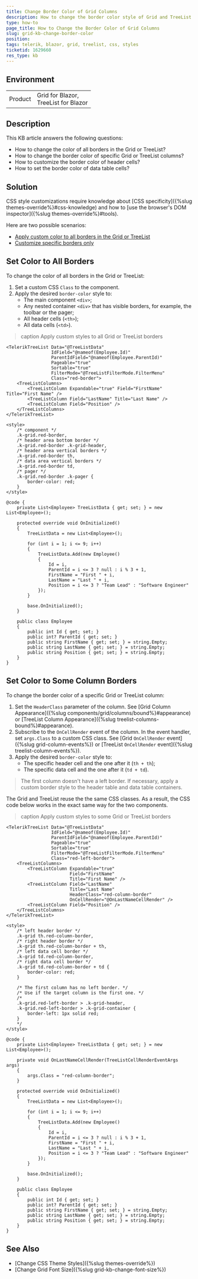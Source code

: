 ```yaml
---
title: Change Border Color of Grid Columns
description: How to change the border color style of Grid and TreeList columns. How to change the color of all borders in the Grid and TreeList.
type: how-to
page_title: How to Change the Border Color of Grid Columns
slug: grid-kb-change-border-color
position: 
tags: telerik, blazor, grid, treelist, css, styles
ticketid: 1629660
res_type: kb
---
```


## Environment

<table>
    <tbody>
        <tr>
            <td>Product</td>
            <td>Grid for Blazor, <br /> TreeList for Blazor</td>
        </tr>
    </tbody>
</table>

## Description

This KB article answers the following questions:

* How to change the color of all borders in the Grid or TreeList?
* How to change the border color of specific Grid or TreeList columns?
* How to customize the border color of header cells?
* How to set the border color of data table cells?

## Solution

CSS style customizations require knowledge about [CSS specificity]({%slug themes-override%}#css-knowledge) and how to [use the browser's DOM inspector]({%slug themes-override%}#tools).

Here are two possible scenarios:

* [Apply custom color to all borders in the Grid or TreeList](#set-color-to-all-borders)
* [Customize specific borders only](#set-color-to-some-column-borders)

## Set Color to All Borders

To change the color of all borders in the Grid or TreeList:

1. Set a custom CSS `Class` to the component.
1. Apply the desired `border-color` style to:
    * The main component `<div>`;
    * Any nested container `<div>` that has visible borders, for example, the toolbar or the pager;
    * All header cells (`<th>`);
    * All data cells (`<td>`).

>caption Apply custom styles to all Grid or TreeList borders

````CSHTML
<TelerikTreeList Data="@TreeListData"
                 IdField="@nameof(Employee.Id)"
                 ParentIdField="@nameof(Employee.ParentId)"
                 Pageable="true"
                 Sortable="true"
                 FilterMode="@TreeListFilterMode.FilterMenu"
                 Class="red-border">
    <TreeListColumns>
        <TreeListColumn Expandable="true" Field="FirstName" Title="First Name" />
        <TreeListColumn Field="LastName" Title="Last Name" />
        <TreeListColumn Field="Position" />
    </TreeListColumns>
</TelerikTreeList>

<style>
    /* component */
    .k-grid.red-border,
    /* header area bottom border */
    .k-grid.red-border .k-grid-header,
    /* header area vertical borders */
    .k-grid.red-border th,
    /* data area vertical borders */
    .k-grid.red-border td,
    /* pager */
    .k-grid.red-border .k-pager {
        border-color: red;
    }
</style>

@code {
    private List<Employee> TreeListData { get; set; } = new List<Employee>();

    protected override void OnInitialized()
    {
        TreeListData = new List<Employee>();

        for (int i = 1; i <= 9; i++)
        {
            TreeListData.Add(new Employee()
            {
                Id = i,
                ParentId = i <= 3 ? null : i % 3 + 1,
                FirstName = "First " + i,
                LastName = "Last " + i,
                Position = i <= 3 ? "Team Lead" : "Software Engineer"
            });
        }

        base.OnInitialized();
    }

    public class Employee
    {
        public int Id { get; set; }
        public int? ParentId { get; set; }
        public string FirstName { get; set; } = string.Empty;
        public string LastName { get; set; } = string.Empty;
        public string Position { get; set; } = string.Empty;
    }
}
````

## Set Color to Some Column Borders

To change the border color of a specific Grid or TreeList column:

1. Set the `HeaderClass` parameter of the column. See [Grid Column Appearance]({%slug components/grid/columns/bound%}#appearance) or [TreeList Column Appearance]({%slug treelist-columns-bound%}#appearance).
1. Subscribe to the `OnCellRender` event of the column. In the event handler, set `args.Class` to a custom CSS class. See [Grid `OnCellRender` event]({%slug grid-column-events%}) or [TreeList `OnCellRender` event]({%slug treelist-column-events%}).
1. Apply the desired `border-color` style to:
    * The specific header cell and the one after it (`th + th`);
    * The specific data cell and the one after it (`td + td`).

> The first column doesn't have a left border. If necessary, apply a custom border style to the header table and data table containers.

The Grid and TreeList reuse the the same CSS classes. As a result, the CSS code below works in the exact same way for the two components.

>caption Apply custom styles to some Grid or TreeList borders

````CSHTML
<TelerikTreeList Data="@TreeListData"
                 IdField="@nameof(Employee.Id)"
                 ParentIdField="@nameof(Employee.ParentId)"
                 Pageable="true"
                 Sortable="true"
                 FilterMode="@TreeListFilterMode.FilterMenu"
                 Class="red-left-border">
    <TreeListColumns>
        <TreeListColumn Expandable="true"
                        Field="FirstName"
                        Title="First Name" />
        <TreeListColumn Field="LastName"
                        Title="Last Name"
                        HeaderClass="red-column-border"
                        OnCellRender="@OnLastNameCellRender" />
        <TreeListColumn Field="Position" />
    </TreeListColumns>
</TelerikTreeList>

<style>
    /* left header border */
    .k-grid th.red-column-border,
    /* right header border */
    .k-grid th.red-column-border + th,
    /* left data cell border */
    .k-grid td.red-column-border,
    /* right data cell border */
    .k-grid td.red-column-border + td {
        border-color: red;
    }

    /* The first column has no left border. */
    /* Use if the target column is the first one. */
    /*
    .k-grid.red-left-border > .k-grid-header,
    .k-grid.red-left-border > .k-grid-container {
        border-left: 1px solid red;
    }
    */
</style>

@code {
    private List<Employee> TreeListData { get; set; } = new List<Employee>();

    private void OnLastNameCellRender(TreeListCellRenderEventArgs args)
    {
        args.Class = "red-column-border";
    }

    protected override void OnInitialized()
    {
        TreeListData = new List<Employee>();

        for (int i = 1; i <= 9; i++)
        {
            TreeListData.Add(new Employee()
            {
                Id = i,
                ParentId = i <= 3 ? null : i % 3 + 1,
                FirstName = "First " + i,
                LastName = "Last " + i,
                Position = i <= 3 ? "Team Lead" : "Software Engineer"
            });
        }

        base.OnInitialized();
    }

    public class Employee
    {
        public int Id { get; set; }
        public int? ParentId { get; set; }
        public string FirstName { get; set; } = string.Empty;
        public string LastName { get; set; } = string.Empty;
        public string Position { get; set; } = string.Empty;
    }
}
````

## See Also

* [Change CSS Theme Styles]({%slug themes-override%})
* [Change Grid Font Size]({%slug grid-kb-change-font-size%})
